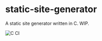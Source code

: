 # static-site-generator

A static site generator written in C. WIP.

![C CI](https://github.com/stephenvector/static-site-generator/workflows/C%20CI/badge.svg)
